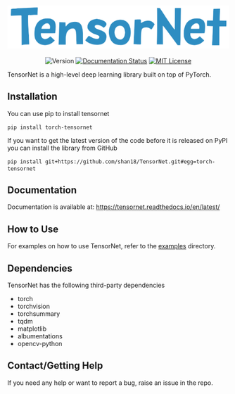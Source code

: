 <p align="center">
  <img src="https://github.com/shan18/TensorNet/blob/master/images/tensornet_logo.png" alt="tensornet" />
  <br />
  <br />
  <img src="https://img.shields.io/badge/version-1.0.0-blue.svg" alt="Version">
  <a href='https://tensornet.readthedocs.io/en/latest/?badge=latest'><img src='https://readthedocs.org/projects/tensornet/badge/?version=latest' alt='Documentation Status' /></a>
  <a href="https://github.com/shan18/TensorNet/blob/master/LICENSE"><img src="https://img.shields.io/apm/l/atomic-design-ui.svg?" alt="MIT License"></a>
  <br />
</p>

TensorNet is a high-level deep learning library built on top of PyTorch.

## Installation

You can use pip to install tensornet

```[bash]
pip install torch-tensornet
```

If you want to get the latest version of the code before it is released on PyPI you can install the library from GitHub

```[bash]
pip install git+https://github.com/shan18/TensorNet.git#egg=torch-tensornet
```

## Documentation

Documentation is available at: https://tensornet.readthedocs.io/en/latest/

## How to Use

For examples on how to use TensorNet, refer to the [examples](https://github.com/shan18/TensorNet/tree/master/examples) directory.

## Dependencies

TensorNet has the following third-party dependencies

- torch
- torchvision
- torchsummary
- tqdm
- matplotlib
- albumentations
- opencv-python

## Contact/Getting Help

If you need any help or want to report a bug, raise an issue in the repo.
